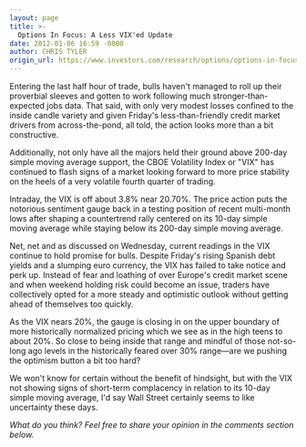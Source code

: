 ```yaml
---
layout: page
title: >-
  Options In Focus: A Less VIX'ed Update
date: 2012-01-06 16:59 -0800
author: CHRIS TYLER
origin_url: https://www.investors.com/research/options/options-in-focus-a-less-vixed-update/
---
```






Entering the last half hour of trade, bulls haven't managed to roll up their proverbial sleeves and gotten to work following much stronger-than-expected jobs data. That said, with only very modest losses confined to the inside candle variety and given Friday's less-than-friendly credit market drivers from across-the-pond, all told, the action looks more than a bit constructive. 

  

Additionally, not only have all the majors held their ground above 200-day simple moving average support, the CBOE Volatility Index or "VIX" has continued to flash signs of a market looking forward to more price stability on the heels of a very volatile fourth quarter of trading. 

  

Intraday, the VIX is off about 3.8% near 20.70%. The price action puts the notorious sentiment gauge back in a testing position of recent multi-month lows after shaping a countertrend rally centered on its 10-day simple moving average while staying below its 200-day simple moving average. 

  

Net, net and as discussed on Wednesday, current readings in the VIX continue to hold promise for bulls. Despite Friday's rising Spanish debt yields and a slumping euro currency, the VIX has failed to take notice and perk up. Instead of fear and loathing of over Europe's credit market scene and when weekend holding risk could become an issue, traders have collectively opted for a more steady and optimistic outlook without getting ahead of themselves too quickly.

  

As the VIX nears 20%, the gauge is closing in on the upper boundary of more historically normalized pricing which we see as in the high teens to about 20%. So close to being inside that range and mindful of those not-so-long ago levels in the historically feared over 30% range—are we pushing the optimism button a bit too hard? 

  

We won't know for certain without the benefit of hindsight, but with the VIX not showing signs of short-term complacency in relation to its 10-day simple moving average, I'd say Wall Street certainly seems to like uncertainty these days.

  

*What do you think? Feel free to share your opinion in the comments section below.*




